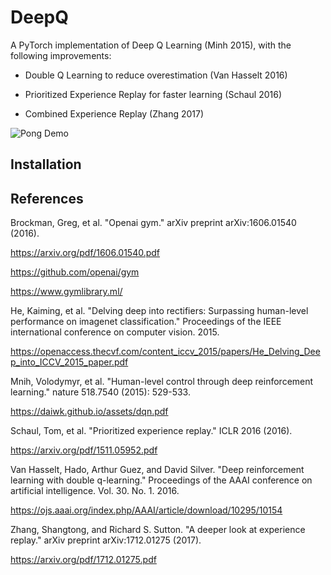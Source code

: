 # DeepQ

A PyTorch implementation of Deep Q Learning (Minh 2015), with the following improvements:

* Double Q Learning to reduce overestimation (Van Hasselt 2016)

* Prioritized Experience Replay for faster learning (Schaul 2016)

* Combined Experience Replay (Zhang 2017)

![Pong Demo](./pongdemo.gif)

## Installation


## References

Brockman, Greg, et al. "Openai gym." arXiv preprint arXiv:1606.01540 (2016).

https://arxiv.org/pdf/1606.01540.pdf

https://github.com/openai/gym

https://www.gymlibrary.ml/

He, Kaiming, et al. "Delving deep into rectifiers: Surpassing human-level performance on imagenet classification." Proceedings of the IEEE international conference on computer vision. 2015.

https://openaccess.thecvf.com/content_iccv_2015/papers/He_Delving_Deep_into_ICCV_2015_paper.pdf

Mnih, Volodymyr, et al. "Human-level control through deep reinforcement learning." nature 518.7540 (2015): 529-533.

https://daiwk.github.io/assets/dqn.pdf

Schaul, Tom, et al. "Prioritized experience replay."  ICLR 2016 (2016).

https://arxiv.org/pdf/1511.05952.pdf

Van Hasselt, Hado, Arthur Guez, and David Silver. "Deep reinforcement learning with double q-learning." Proceedings of the AAAI conference on artificial intelligence. Vol. 30. No. 1. 2016.

https://ojs.aaai.org/index.php/AAAI/article/download/10295/10154

Zhang, Shangtong, and Richard S. Sutton. "A deeper look at experience replay." arXiv preprint arXiv:1712.01275 (2017).

https://arxiv.org/pdf/1712.01275.pdf
